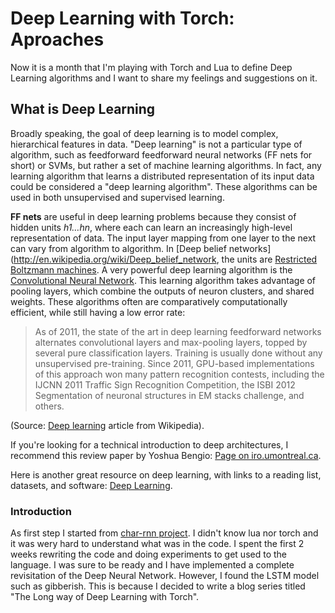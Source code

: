 Deep Learning with Torch: Aproaches
==========================

Now it is a month that I'm playing with Torch and Lua to define Deep Learning algorithms and I want to share my feelings and suggestions on it.

## What is Deep Learning

Broadly speaking, the goal of deep learning is to model complex, hierarchical features in data. "Deep learning" is not a particular type of algorithm, such as feedforward feedforward neural networks (FF nets for short) or SVMs, but rather a set of machine learning algorithms. In fact, any learning algorithm that learns a distributed representation of its input data could be considered a "deep learning algorithm". These algorithms can be used in both unsupervised and supervised learning.

**FF nets** are useful in deep learning problems because they consist of hidden units *h1…hn*, where each can learn an increasingly high-level representation of data. The input layer mapping from one layer to the next can vary from algorithm to algorithm. In [Deep belief networks](http://en.wikipedia.org/wiki/Deep_belief_network, the units are [Restricted Boltzmann machines](http://en.wikipedia.org/wiki/Restricted_Boltzmann_machine). A very powerful deep learning algorithm is the [Convolutional Neural Network](http://en.wikipedia.org/wiki/Convolutional_neural_network). This learning algorithm takes advantage of pooling layers, which combine the outputs of neuron clusters, and shared weights. These algorithms often are comparatively computationally efficient, while still having a low error rate:

> As of 2011, the state of the art in deep learning feedforward networks alternates convolutional layers and max-pooling layers, topped by several pure classification layers. Training is usually done without any unsupervised pre-training. Since 2011, GPU-based implementations of this approach won many pattern recognition contests, including the IJCNN 2011 Traffic Sign Recognition Competition, the ISBI 2012 Segmentation of neuronal structures in EM stacks challenge, and others.

(Source: [Deep learning](http://en.wikipedia.org/wiki/Deep_learning#Deep_learning_in_artificial_neural_networks) article from Wikipedia).

If you're looking for a technical introduction to deep architectures, I recommend this review paper by Yoshua Bengio: [Page on iro.umontreal.ca](http://www.iro.umontreal.ca/~bengioy/papers/ftml.pdf).

Here is another great resource on deep learning, with links to a reading list, datasets, and software: [Deep Learning](http://deeplearning.net/).

### Introduction

As first step I started from [char-rnn project](). I didn't know lua nor torch and it was wery hard to understand what was in the code. I spent the first 2 weeks rewriting the code and doing experiments to get used to the language.
I was sure to be ready and I have implemented a complete revisitation of the Deep Neural Network. 
However, I found the LSTM model such as gibberish. This is because I decided to write a blog series titled "The Long way of Deep Learning with Torch". 
